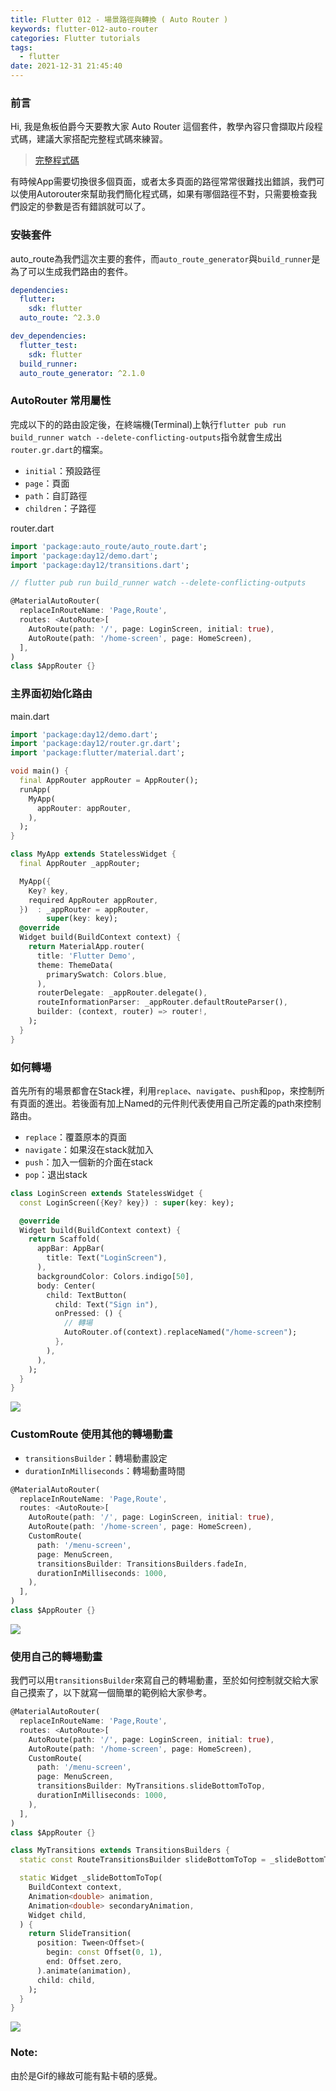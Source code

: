 ```yaml
---
title: Flutter 012 - 場景路徑與轉換 ( Auto Router )
keywords: flutter-012-auto-router
categories: Flutter tutorials
tags:
  - flutter
date: 2021-12-31 21:45:40
---
```

### 前言
Hi, 我是魚板伯爵今天要教大家 Auto Router 這個套件，教學內容只會擷取片段程式碼，建議大家搭配完整程式碼來練習。

> [完整程式碼](https://github.com/Daviswww/triathlon_flutter/tree/master/day12)

有時候App需要切換很多個頁面，或者太多頁面的路徑常常很難找出錯誤，我們可以使用Autorouter來幫助我們簡化程式碼，如果有哪個路徑不對，只需要檢查我們設定的參數是否有錯誤就可以了。
<!-- more -->
### 安裝套件
auto_route為我們這次主要的套件，而`auto_route_generator`與`build_runner`是為了可以生成我們路由的套件。

```yaml
dependencies:
  flutter:
    sdk: flutter
  auto_route: ^2.3.0

dev_dependencies:
  flutter_test:
    sdk: flutter
  build_runner:
  auto_route_generator: ^2.1.0
```

### AutoRouter 常用屬性
完成以下的的路由設定後，在終端機(Terminal)上執行`flutter pub run build_runner watch --delete-conflicting-outputs`指令就會生成出`router.gr.dart`的檔案。

- `initial`：預設路徑
- `page`：頁面
- `path`：自訂路徑
- `children`：子路徑

router.dart
```dart
import 'package:auto_route/auto_route.dart';
import 'package:day12/demo.dart';
import 'package:day12/transitions.dart';

// flutter pub run build_runner watch --delete-conflicting-outputs

@MaterialAutoRouter(
  replaceInRouteName: 'Page,Route',
  routes: <AutoRoute>[
    AutoRoute(path: '/', page: LoginScreen, initial: true),
    AutoRoute(path: '/home-screen', page: HomeScreen),
  ],
)
class $AppRouter {}

```

### 主界面初始化路由
main.dart
```dart
import 'package:day12/demo.dart';
import 'package:day12/router.gr.dart';
import 'package:flutter/material.dart';

void main() {
  final AppRouter appRouter = AppRouter();
  runApp(
    MyApp(
      appRouter: appRouter,
    ),
  );
}

class MyApp extends StatelessWidget {
  final AppRouter _appRouter;

  MyApp({
    Key? key,
    required AppRouter appRouter,
  })  : _appRouter = appRouter,
        super(key: key);
  @override
  Widget build(BuildContext context) {
    return MaterialApp.router(
      title: 'Flutter Demo',
      theme: ThemeData(
        primarySwatch: Colors.blue,
      ),
      routerDelegate: _appRouter.delegate(),
      routeInformationParser: _appRouter.defaultRouteParser(),
      builder: (context, router) => router!,
    );
  }
}
```

### 如何轉場
首先所有的場景都會在Stack裡，利用`replace`、`navigate`、`push`和`pop`，來控制所有頁面的進出。若後面有加上Named的元件則代表使用自己所定義的path來控制路由。
- `replace`：覆蓋原本的頁面
- `navigate`：如果沒在stack就加入
- `push`：加入一個新的介面在stack
- `pop`：退出stack


```dart
class LoginScreen extends StatelessWidget {
  const LoginScreen({Key? key}) : super(key: key);

  @override
  Widget build(BuildContext context) {
    return Scaffold(
      appBar: AppBar(
        title: Text("LoginScreen"),
      ),
      backgroundColor: Colors.indigo[50],
      body: Center(
        child: TextButton(
          child: Text("Sign in"),
          onPressed: () {
            // 轉場
            AutoRouter.of(context).replaceNamed("/home-screen");
          },
        ),
      ),
    );
  }
}
```
![](https://raw.githubusercontent.com/Daviswww/triathlon_flutter/master/day12/image/vxfvUyN.gif)

### CustomRoute 使用其他的轉場動畫
- `transitionsBuilder`：轉場動畫設定
- `durationInMilliseconds`：轉場動畫時間

```dart
@MaterialAutoRouter(
  replaceInRouteName: 'Page,Route',
  routes: <AutoRoute>[
    AutoRoute(path: '/', page: LoginScreen, initial: true),
    AutoRoute(path: '/home-screen', page: HomeScreen),
    CustomRoute(
      path: '/menu-screen',
      page: MenuScreen,
      transitionsBuilder: TransitionsBuilders.fadeIn,
      durationInMilliseconds: 1000,
    ),
  ],
)
class $AppRouter {}
```
![](https://raw.githubusercontent.com/Daviswww/triathlon_flutter/master/day12/image/VUEcNnv.gif)

### 使用自己的轉場動畫
我們可以用`transitionsBuilder`來寫自己的轉場動畫，至於如何控制就交給大家自己摸索了，以下就寫一個簡單的範例給大家參考。
```dart
@MaterialAutoRouter(
  replaceInRouteName: 'Page,Route',
  routes: <AutoRoute>[
    AutoRoute(path: '/', page: LoginScreen, initial: true),
    AutoRoute(path: '/home-screen', page: HomeScreen),
    CustomRoute(
      path: '/menu-screen',
      page: MenuScreen,
      transitionsBuilder: MyTransitions.slideBottomToTop,
      durationInMilliseconds: 1000,
    ),
  ],
)
class $AppRouter {}
```

```dart
class MyTransitions extends TransitionsBuilders {
  static const RouteTransitionsBuilder slideBottomToTop = _slideBottomToTop;

  static Widget _slideBottomToTop(
    BuildContext context,
    Animation<double> animation,
    Animation<double> secondaryAnimation,
    Widget child,
  ) {
    return SlideTransition(
      position: Tween<Offset>(
        begin: const Offset(0, 1),
        end: Offset.zero,
      ).animate(animation),
      child: child,
    );
  }
}

```

![](https://raw.githubusercontent.com/Daviswww/triathlon_flutter/master/day12/image/Rz1I1US.gif)

### Note:
由於是Gif的緣故可能有點卡頓的感覺。